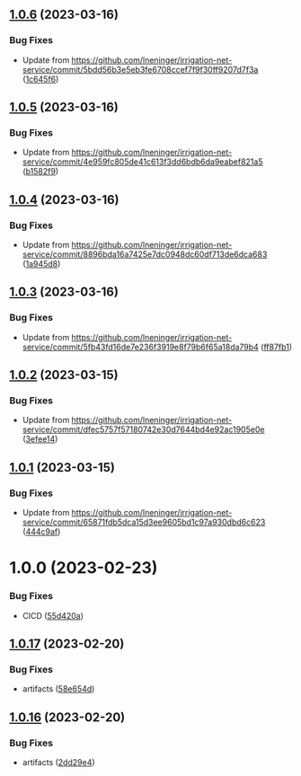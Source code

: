 ## [1.0.6](https://github.com/lneninger/irrigai-background-public/compare/v1.0.5...v1.0.6) (2023-03-16)


### Bug Fixes

* Update from https://github.com/lneninger/irrigation-net-service/commit/5bdd56b3e5eb3fe6708ccef7f9f30ff9207d7f3a ([1c645f6](https://github.com/lneninger/irrigai-background-public/commit/1c645f68e45931e60ceaac8f8f403684dc9a213c))

## [1.0.5](https://github.com/lneninger/irrigai-background-public/compare/v1.0.4...v1.0.5) (2023-03-16)


### Bug Fixes

* Update from https://github.com/lneninger/irrigation-net-service/commit/4e959fc805de41c613f3dd6bdb6da9eabef821a5 ([b1582f9](https://github.com/lneninger/irrigai-background-public/commit/b1582f9fe5677ae0e9625f76e8b83aee3b9dfc77))

## [1.0.4](https://github.com/lneninger/irrigai-background-public/compare/v1.0.3...v1.0.4) (2023-03-16)


### Bug Fixes

* Update from https://github.com/lneninger/irrigation-net-service/commit/8896bda16a7425e7dc0948dc60df713de6dca683 ([1a945d8](https://github.com/lneninger/irrigai-background-public/commit/1a945d8e20f79f72ab5efd8cda930368b8036219))

## [1.0.3](https://github.com/lneninger/irrigai-background-public/compare/v1.0.2...v1.0.3) (2023-03-16)


### Bug Fixes

* Update from https://github.com/lneninger/irrigation-net-service/commit/5fb43fd16de7e236f3919e8f79b6f65a18da79b4 ([ff87fb1](https://github.com/lneninger/irrigai-background-public/commit/ff87fb1d6a246d11bd53dd1f36fa071630d447cf))

## [1.0.2](https://github.com/lneninger/irrigai-background-public/compare/v1.0.1...v1.0.2) (2023-03-15)


### Bug Fixes

* Update from https://github.com/lneninger/irrigation-net-service/commit/dfec5757f57180742e30d7644bd4e92ac1905e0e ([3efee14](https://github.com/lneninger/irrigai-background-public/commit/3efee144ab2e787809b0fae45f1fb12f290e0f26))

## [1.0.1](https://github.com/lneninger/irrigai-background-public/compare/v1.0.0...v1.0.1) (2023-03-15)


### Bug Fixes

* Update from https://github.com/lneninger/irrigation-net-service/commit/65871fdb5dca15d3ee9605bd1c97a930dbd6c623 ([444c9af](https://github.com/lneninger/irrigai-background-public/commit/444c9afb259c3365b2bde6567420b6bad5b3f45d))

# 1.0.0 (2023-02-23)


### Bug Fixes

* CICD ([55d420a](https://github.com/lneninger/irrigai-background-public/commit/55d420ad1b9839246f7963a1dea3a3abac5d0b2c))

## [1.0.17](https://github.com/lneninger/irrigai-app-public/compare/v1.0.16...v1.0.17) (2023-02-20)


### Bug Fixes

* artifacts ([58e654d](https://github.com/lneninger/irrigai-app-public/commit/58e654d8804a434e264a3e3e6c01324449a35118))

## [1.0.16](https://github.com/lneninger/irrigai-app-public/compare/v1.0.15...v1.0.16) (2023-02-20)


### Bug Fixes

* artifacts ([2dd29e4](https://github.com/lneninger/irrigai-app-public/commit/2dd29e4e15874cb14e38532cd0fb72a1288c0df7))
